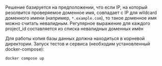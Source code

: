 Решение базируется на предположении, что если IP, на который резолвится проверяемое доменное имя, совпадает с IP для wildcard доменного имени (например, `*.example.com`), то такое доменное имя можно считать невалидным. Регулярное выражение для каждого project_id составляется из списка невалидных доменных имён

Для работы копия базы данных должна находиться в корневой директории. Запуск тестов и сервиса (необходим установленный docker-compose):

```shell
docker compose up
```
